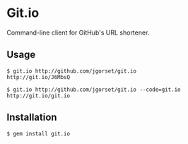 # Git.io

Command-line client for GitHub's URL shortener.

## Usage

    $ git.io http://github.com/jgorset/git.io
    http://git.io/J6MbsQ

    $ git.io http://github.com/jgorset/git.io --code=git.io
    http://git.io/git.io

## Installation
  
    $ gem install git.io
